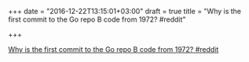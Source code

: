 +++
date = "2016-12-22T13:15:01+03:00"
draft = true
title = "Why is the first commit to the Go repo B code from 1972?  #reddit"

+++

<p><a href="https://t.co/inx23tJr4a">Why is the first commit to the Go repo B code from 1972?  #reddit</a></p>
